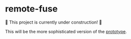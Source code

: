 # remote-fuse

🚧 This project is currently under construction! 🚧

This will be the more sophisticated version of the [prototype](https://github.com/CR1337/remote-fuse-prototype).

